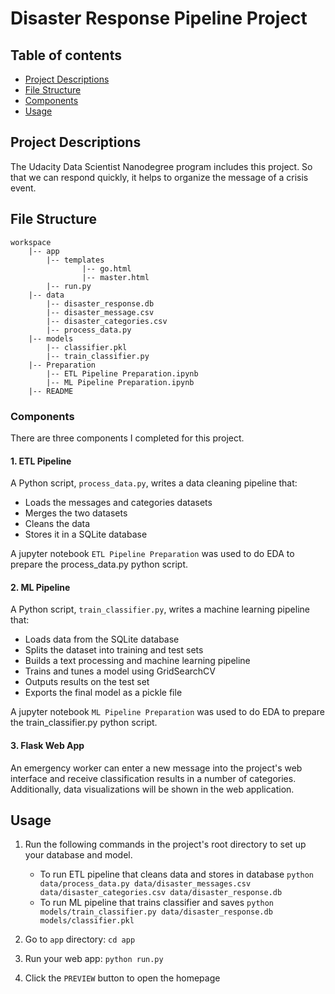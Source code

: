 # **Disaster Response Pipeline Project**


## **Table of contents**

- [Project Descriptions](#project-descriptions)
- [File Structure](#file-structure)
- [Components](#components)
- [Usage](#usage)


## **Project Descriptions**

The Udacity Data Scientist Nanodegree program includes this project. So that we can respond quickly, it helps to organize the message of a crisis event.

## **File Structure**

~~~~~~~
workspace
    |-- app
        |-- templates
                |-- go.html
                |-- master.html
        |-- run.py
    |-- data
        |-- disaster_response.db
        |-- disaster_message.csv
        |-- disaster_categories.csv
        |-- process_data.py
    |-- models
        |-- classifier.pkl
        |-- train_classifier.py
    |-- Preparation
        |-- ETL Pipeline Preparation.ipynb
        |-- ML Pipeline Preparation.ipynb
    |-- README
~~~~~~~
### Components
There are three components I completed for this project. 

#### 1. ETL Pipeline
A Python script, `process_data.py`, writes a data cleaning pipeline that:

 - Loads the messages and categories datasets
 - Merges the two datasets
 - Cleans the data
 - Stores it in a SQLite database
 
A jupyter notebook `ETL Pipeline Preparation` was used to do EDA to prepare the process_data.py python script. 
 
#### 2. ML Pipeline
A Python script, `train_classifier.py`, writes a machine learning pipeline that:

 - Loads data from the SQLite database
 - Splits the dataset into training and test sets
 - Builds a text processing and machine learning pipeline
 - Trains and tunes a model using GridSearchCV
 - Outputs results on the test set
 - Exports the final model as a pickle file
 
A jupyter notebook `ML Pipeline Preparation` was used to do EDA to prepare the train_classifier.py python script. 

#### 3. Flask Web App
An emergency worker can enter a new message into the project's web interface and receive classification results in a number of categories. Additionally, data visualizations will be shown in the web application.


## **Usage**

1. Run the following commands in the project's root directory to set up your database and model.

    - To run ETL pipeline that cleans data and stores in database
        `python data/process_data.py data/disaster_messages.csv data/disaster_categories.csv data/disaster_response.db`
    - To run ML pipeline that trains classifier and saves
        `python models/train_classifier.py data/disaster_response.db models/classifier.pkl`

2. Go to `app` directory: `cd app`

3. Run your web app: `python run.py`

4. Click the `PREVIEW` button to open the homepage